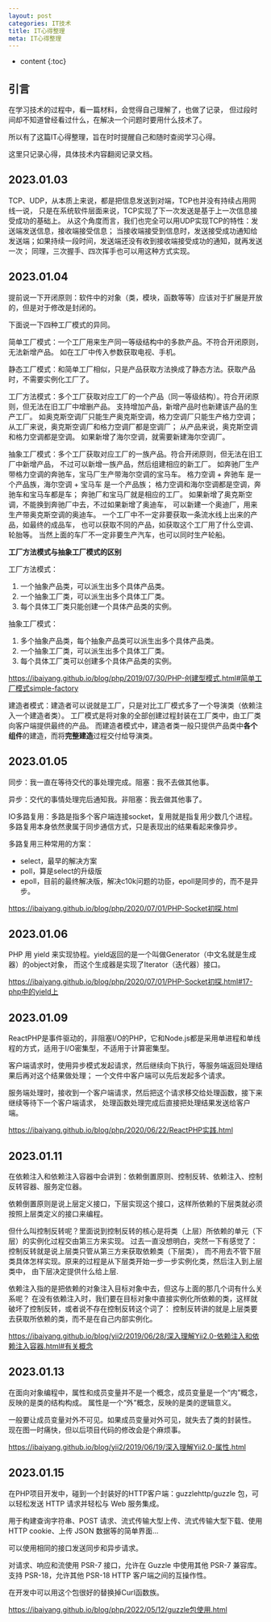 ```yaml
---
layout: post
categories: IT技术
title: IT心得整理
meta: IT心得整理
---
```

* content
{:toc}
  
## 引言

在学习技术的过程中，看一篇材料，会觉得自己理解了，也做了记录，
但过段时间却不知道曾经看过什么，在解决一个问题时要用什么技术了。

所以有了这篇IT心得整理，旨在时时提醒自己和随时查阅学习心得。

这里只记录心得，具体技术内容翻阅记录文档。

## 2023.01.03

TCP、UDP，从本质上来说，都是把信息发送到对端，TCP也并没有持续占用网线一说，
只是在系统软件层面来说，TCP实现了下一次发送是基于上一次信息接受成功的基础上。
从这个角度而言，我们也完全可以用UDP实现TCP的特性：发送端发送信息，接收端接受信息；
当接收端接受到信息时，发送接受成功通知给发送端；如果持续一段时间，发送端还没有收到接收端接受成功的通知，就再发送一次；
同理，三次握手、四次挥手也可以用这种方式实现。

## 2023.01.04

提前说一下开闭原则：软件中的对象（类，模块，函数等等）应该对于扩展是开放的，但是对于修改是封闭的。

下面说一下四种工厂模式的异同。

简单工厂模式：一个工厂用来生产同一等级结构中的多款产品。不符合开闭原则，无法新增产品。
如在工厂中传入参数获取电视、手机。

静态工厂模式：和简单工厂相似，只是产品获取方法换成了静态方法。获取产品时，不需要实例化工厂了。

工厂方法模式：多个工厂获取对应工厂的一个产品（同一等级结构）。符合开闭原则，但无法在旧工厂中增删产品。
支持增加产品，新增产品时也新建该产品的生产工厂。
如奥克斯空调厂只能生产奥克斯空调，格力空调厂只能生产格力空调；
从工厂来说，奥克斯空调厂和格力空调厂都是空调厂；
从产品来说，奥克斯空调和格力空调都是空调。
如果新增了海尔空调，就需要新建海尔空调厂。

抽象工厂模式：多个工厂获取对应工厂的一族产品。符合开闭原则，但无法在旧工厂中新增产品，
不过可以新增一族产品，然后组建相应的新工厂。
如奔驰厂生产带格力空调的奔驰车，宝马厂生产带海尔空调的宝马车。
格力空调 + 奔驰车 是一个产品族，海尔空调 + 宝马车 是一个产品族；
格力空调和海尔空调都是空调，奔驰车和宝马车都是车；
奔驰厂和宝马厂就是相应的工厂。
如果新增了奥克斯空调，不能换到奔驰厂中去，不过如果新增了奥迪车，
可以新建一个奥迪厂，用来生产带奥克斯空调的奥迪车。
一个工厂中不一定非要获取一条流水线上出来的产品，如最终的成品车，
也可以获取不同的产品，如获取这个工厂用了什么空调、轮胎等。
当然上面的车厂不一定非要生产汽车，也可以同时生产轮船。

**工厂方法模式与抽象工厂模式的区别**

工厂方法模式：
1. 一个抽象产品类，可以派生出多个具体产品类。
2. 一个抽象工厂类，可以派生出多个具体工厂类。
3. 每个具体工厂类只能创建一个具体产品类的实例。

抽象工厂模式：
1. 多个抽象产品类，每个抽象产品类可以派生出多个具体产品类。
2. 一个抽象工厂类，可以派生出多个具体工厂类。
3. 每个具体工厂类可以创建多个具体产品类的实例。

<https://ibaiyang.github.io/blog/php/2019/07/30/PHP-创建型模式.html#简单工厂模式simple-factory>

建造者模式：建造者可以说就是工厂，只是对比工厂模式多了一个导演类（依赖注入一个建造者类）。
工厂模式是将对象的全部创建过程封装在工厂类中，由工厂类向客户端提供最终的产品。
而建造者模式中，建造者类一般只提供产品类中**各个组件**的建造，而将**完整建造**过程交付给导演类。

## 2023.01.05

同步：我一直在等待交代的事处理完成。阻塞：我不去做其他事。

异步：交代的事情处理完后通知我。非阻塞：我去做其他事了。

IO多路复用：多路是指多个客户端连接socket，复用就是指复用少数几个进程。
多路复用本身依然隶属于同步通信方式，只是表现出的结果看起来像异步。

多路复用三种常用的方案：
* select，最早的解决方案
* poll，算是select的升级版
* epoll，目前的最终解决版，解决c10k问题的功臣，epoll是同步的，而不是异步。




<https://ibaiyang.github.io/blog/php/2020/07/01/PHP-Socket初探.html>

## 2023.01.06

PHP 用 yield 来实现协程。yield返回的是一个叫做Generator（中文名就是生成器）的object对象，
而这个生成器是实现了Iterator（迭代器）接口。

<https://ibaiyang.github.io/blog/php/2020/07/01/PHP-Socket初探.html#17-php中的yield上>

## 2023.01.09

ReactPHP是事件驱动的，非阻塞I/O的PHP，它和Node.js都是采用单进程和单线程的方式，适用于I/O密集型，不适用于计算密集型。 

客户端请求时，使用异步模式发起请求，然后继续向下执行，等服务端返回处理结果后再对这个结果做处理；
一个文件中客户端可以先后发起多个请求。

服务端处理时，接收到一个客户端请求，然后把这个请求移交给处理函数，接下来继续等待下一个客户端请求，
处理函数处理完成后直接把处理结果发送给客户端。

<https://ibaiyang.github.io/blog/php/2020/06/22/ReactPHP实践.html>

## 2023.01.11

在依赖注入和依赖注入容器中会讲到：依赖倒置原则、控制反转、依赖注入、控制反转容器、服务定位器。

依赖倒置原则是说上层定义接口，下层实现这个接口，这样所依赖的下层类就必须按照上层类定义的接口来编程。

但什么叫控制反转呢？里面说到控制反转的核心是将类（上层）所依赖的单元（下层）的实例化过程交由第三方来实现。
过去一直没想明白，突然一下有感觉了：控制反转就是说上层类只管从第三方来获取依赖类（下层类），
而不用去不管下层类具体怎样实现。原来的过程是从下层类开始一步一步实例化类，然后注入到上层类中，
由下层决定提供什么给上层.

依赖注入指的是把依赖的对象注入目标对象中去，但这与上面的那几个词有什么关系呢？
在没有依赖注入时，我们要在目标对象中直接实例化所依赖的类，这样就破坏了控制反转，或者说不存在控制反转这个词了：
控制反转讲的就是上层类要去获取所依赖的类，而不是在自己内部实例化。

<https://ibaiyang.github.io/blog/yii2/2019/06/28/深入理解Yii2.0-依赖注入和依赖注入容器.html#有关概念>

## 2023.01.13

在面向对象编程中，属性和成员变量并不是一个概念，成员变量是一个“内”概念，反映的是类的结构构成。
属性是一个“外”概念，反映的是类的逻辑意义。

一般要让成员变量对外不可见。如果成员变量对外可见，就失去了类的封装性。
现在图一时痛快，但以后项目代码的修改会是个麻烦事。

<https://ibaiyang.github.io/blog/yii2/2019/06/19/深入理解Yii2.0-属性.html>

## 2023.01.15

在PHP项目开发中，碰到一个封装好的HTTP客户端：guzzlehttp/guzzle 包，可以轻松发送 HTTP 请求并轻松与 Web 服务集成。

用于构建查询字符串、POST 请求、流式传输大型上传、流式传输大型下载、使用 HTTP cookie、上传 JSON 数据等的简单界面…

可以使用相同的接口发送同步和异步请求。

对请求、响应和流使用 PSR-7 接口，允许在 Guzzle 中使用其他 PSR-7 兼容库。
支持 PSR-18，允许其他 PSR-18 HTTP 客户端之间的互操作性。

在开发中可以用这个包很好的替换掉Curl函数族。

<https://ibaiyang.github.io/blog/php/2022/05/12/guzzle包使用.html>


